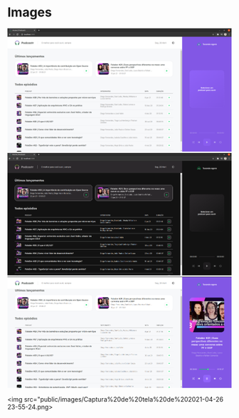 # Images

<img src="public/images/Captura%20de%20tela%20de%202021-04-26 23-47-00.png">

<img src="public/images/Captura%20de%20tela%20de%202021-04-26 23-47-10.png">

<img src="public/images/Captura%20de%20tela%20de%202021-04-26 23-55-10.png">

<img src="public/images/Captura%20de%20tela%20de%202021-04-26 23-55-24.png>


